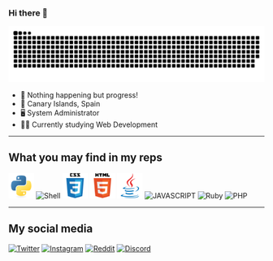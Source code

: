 ### Hi there 👋

![GitHub Snake](https://github.com/ElPayo/ElPayo/blob/output/github-contribution-grid-snake.svg)

+ 🚀 Nothing happening but progress!
+ 🌴 Canary Islands, Spain 
+ 🖥️ System Administrator
+ 🧑‍💻 Currently studying Web Development 

----
## What you may find in my reps

<img src="https://raw.githubusercontent.com/devicons/devicon/master/icons/python/python-original.svg" alt="Python" width=50px></img>
<img src="https://github.com/sdelquin/pro/raw/main/ut0/images/bash.png" alt="Shell" width=50px></img>
<img src="https://raw.githubusercontent.com/devicons/devicon/master/icons/css3/css3-original-wordmark.svg" alt="CSS" width=50px></img>
<img src="https://raw.githubusercontent.com/devicons/devicon/master/icons/html5/html5-original-wordmark.svg" alt="HTML5" width=50px></img>
<img src="https://raw.githubusercontent.com/devicons/devicon/master/icons/java/java-original.svg" alt="JAVA" width=50px></img>
<img src="https://cdn.iconscout.com/icon/free/png-128/javascript-3629449-3031512.png" alt="JAVASCRIPT" width=50px></img>
<img src="https://upload.wikimedia.org/wikipedia/commons/thumb/7/73/Ruby_logo.svg/1200px-Ruby_logo.svg.png" alt="Ruby" width=50px></img>
<img src="https://www.php.net/images/logos/php-logo.svg" alt="PHP" width=50px></img>

----
## My social media

<a href="https://twitter.com/El_Payo_"><img src="https://abs.twimg.com/responsive-web/client-web/icon-svg.168b89da.svg" alt="Twitter" width=50px></a>
<a href="https://www.instagram.com/el__payo__/"><img src="https://static.cdninstagram.com/rsrc.php/v3/yG/r/De-Dwpd5CHc.png" alt="Instagram" width=50px></a>
<a href="https://www.reddit.com/user/pay1sus"><img src="https://www.redditstatic.com/desktop2x/img/favicon/apple-icon-57x57.png" alt="Reddit" width=50px></a>
<a href="https://discord.com/users/501468024281366528"><img src="https://discord.com/assets/847541504914fd33810e70a0ea73177e.ico" alt="Discord" width=50px></a>
